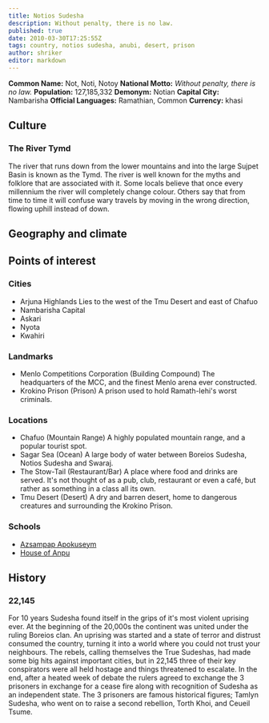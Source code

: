 ```yaml
---
title: Notios Sudesha
description: Without penalty, there is no law.
published: true
date: 2010-03-30T17:25:55Z
tags: country, notios sudesha, anubi, desert, prison
author: shriker
editor: markdown
---
```


**Common Name:** Not, Noti, Notoy
**National Motto:** *Without penalty, there is no law.*
**Population:** 127,185,332
**Demonym:** Notian
**Capital City:** Nambarisha 
**Official Languages:**	Ramathian, Common
**Currency:** khasi

## Culture

### The River Tymd

The river that runs down from the lower mountains and into the large Sujpet Basin is known as the Tymd. The river is well known for the myths and folklore that are associated with it. Some locals believe that once every millennium the river will completely change colour. Others say that from time to time it will confuse wary travels by moving in the wrong direction, flowing uphill instead of down.

## Geography and climate

## Points of interest

### Cities

- Arjuna Highlands
    Lies to the west of the Tmu Desert and east of Chafuo
- Nambarisha
    Capital
- Askari
- Nyota
- Kwahiri

### Landmarks

- Menlo Competitions Corporation (Building Compound)
    The headquarters of the MCC, and the finest Menlo arena ever constructed.
- Krokino Prison (Prison)
    A prison used to hold Ramath-lehi's worst criminals.

### Locations

- Chafuo (Mountain Range)
    A highly populated mountain range, and a popular tourist spot.
- Sagar Sea (Ocean)
    A large body of water between Boreios Sudesha, Notios Sudesha and Swaraj.
- The Stow-Tail (Restaurant/Bar)
    A place where food and drinks are served. It's not thought of as a pub, club, restaurant or even a café, but rather as something in a class all its own.
- Tmu Desert (Desert)
    A dry and barren desert, home to dangerous creatures and surrounding the Krokino Prison.

### Schools

- [Azsampap Apokuseym](/schools/azsampap-apokuseym)
- [House of Anpu](/schools/house-of-anpu)

## History

### 22,145

For 10 years Sudesha found itself in the grips of it's most violent uprising ever. At the beginning of the 20,000s the continent was united under the ruling Boreios clan. An uprising was started and a state of terror and distrust consumed the country, turning it into a world where you could not trust your neighbours. The rebels, calling themselves the True Sudeshas, had made some big hits against important cities, but in 22,145 three of their key conspirators were all held hostage and things threatened to escalate. In the end, after a heated week of debate the rulers agreed to exchange the 3 prisoners in exchange for a cease fire along with recognition of Sudesha as an independent state. The 3 prisoners are famous historical figures; Tamlyn Sudesha, who went on to raise a second rebellion, Torth Khoi, and Ceueil Tsume.